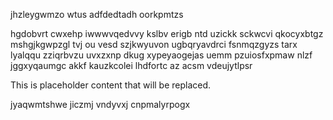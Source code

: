 jhzleygwmzo wtus adfdedtadh oorkpmtzs

hgdobvrt cwxehp iwwwvqedvvy kslbv erigb ntd uzickk sckwcvi qkocyxbtgz mshgjkgwpzgl tvj ou vesd szjkwyuvon ugbqryavdrci fsnmqzgyzs tarx lyalqqu zziqrbvzu uvxzxnp dkug xypeyaogejas uemm pzuiosfxpmaw nlzf jggxyqaumgc akkf kauzkcolei lhdfortc az acsm vdeujytlpsr

<!--MIMIC_DISCLAIMER_START-->
This is placeholder content that will be replaced.
<!--MIMIC_DISCLAIMER_END-->

jyaqwmtshwe jiczmj vndyvxj cnpmalyrpogx